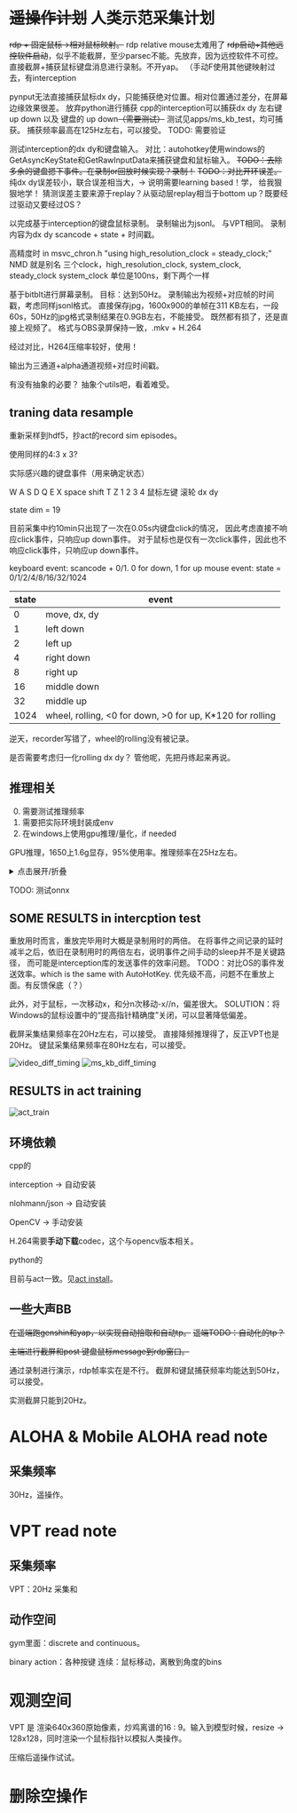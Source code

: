 # ~~遥操作计划~~ 人类示范采集计划

~~rdp + 固定鼠标->相对鼠标映射。~~ rdp relative mouse太难用了
~~rdp启动+其他远控软件启动~~，似乎不能截屏，至少parsec不能。先放弃，因为远控软件不可控。
直接截屏+捕获鼠标键盘消息进行录制。不开yap。
（手动F使用其他键映射过去，有interception

pynput无法直接捕获鼠标dx dy，只能捕获绝对位置。相对位置通过差分，在屏幕边缘效果很差。
放弃python进行捕获
cpp的interception可以捕获dx dy 左右键 up down 以及 键盘的 up down~~（需要测试）~~ 测试见apps/ms_kb_test，均可捕获。
捕获频率最高在125Hz左右，可以接受。
TODO: 需要验证

测试interception的dx dy和键盘输入。
对比：autohotkey使用windows的GetAsyncKeyState和GetRawInputData来捕获键盘和鼠标输入。
~~TODO：去除多余的键盘摁下事件。在录制or回放时候实现？录制！~~
~~TODO：对比开环误差。~~ 纯dx dy误差较小，联合误差相当大，-> 说明需要learning based！学， 给我狠狠地学！
猜测误差主要来源于replay？从驱动层replay相当于bottom up？既要经过驱动又要经过OS？

以完成基于interception的键盘鼠标录制。
录制输出为jsonl。
与VPT相同。
录制内容为dx dy scancode + state + 时间戳。

高精度时 in msvc_chron.h 
"using high_resolution_clock = steady_clock;"
NMD 就是别名
三个clock，high_resolution_clock, system_clock, steady_clock
system_clock 单位是100ns，剩下两个一样

基于bitblt进行屏幕录制。
目标：达到50Hz。
录制输出为视频+对应帧的时间戳，考虑同样jsonl格式。
直接保存jpg，1600x900的单帧在311 KB左右，一段60s，50Hz的jpg格式录制结果在0.9GB左右，不能接受。
既然都有损了，还是直接上视频了。
格式与OBS录屏保持一致，.mkv + H.264


经过对比，H264压缩率较好，使用！

输出为三通道+alpha通道视频+对应时间戳。


有没有抽象的必要？
抽象个utils吧，看着难受。


## traning data resample

重新采样到hdf5，抄act的record sim episodes。

使用同样的4:3 x 3?

实际感兴趣的键盘事件（用来确定状态）

W A S D Q E
X space shift T Z
1 2 3 4
鼠标左键 滚轮 dx dy

state dim = 19

目前采集中约10min只出现了一次在0.05s内键盘click的情况，
因此考虑直接不响应click事件，只响应up down事件。
对于鼠标也是仅有一次click事件，因此也不响应click事件，只响应up down事件。

keyboard event: scancode + 0/1. 0 for down, 1 for up
mouse event: state = 0/1/2/4/8/16/32/1024

|state|event|
|---|---|
|0| move, dx, dy|
|1| left down|
|2| left up|
|4| right down|
|8| right up|
|16| middle down|
|32| middle up|
|1024| wheel, rolling, <0 for down, >0 for up, K*120 for rolling|

逆天，recorder写错了，wheel的rolling没有被记录。

是否需要考虑归一化rolling dx dy？
管他呢，先把丹练起来再说。

## 推理相关

0. 需要测试推理频率
1. 需要把实际环境封装成env
2. 在windows上使用gpu推理/量化，if needed

GPU推理，1650上1.6g显存，95%使用率。推理频率在25Hz左右。

<details>
<summary>点击展开/折叠</summary>

```
number of parameters: 83.93M
KL Weight 10
loading status: <All keys matched successfully>
policy loaded from ./models/policy_best.ckpt
20 ['rgb', 'alpha']
episode 0
episode 1 reseted
policy cost time: 0.24788498878479004
policy cost time: 0.04613614082336426
policy cost time: 0.04155588150024414
policy cost time: 0.04088902473449707
policy cost time: 0.04034066200256348
policy cost time: 0.04026675224304199
policy cost time: 0.039809465408325195
policy cost time: 0.04023098945617676
policy cost time: 0.04009509086608887
policy cost time: 0.04073286056518555
policy cost time: 0.039798736572265625
policy cost time: 0.03967618942260742
policy cost time: 0.040578365325927734
policy cost time: 0.04021739959716797
policy cost time: 0.04040646553039551
policy cost time: 0.03969383239746094
policy cost time: 0.04032468795776367
policy cost time: 0.03956127166748047
policy cost time: 0.04052019119262695
policy cost time: 0.03984856605529785
policy cost time: 0.041188716888427734
policy cost time: 0.03958463668823242
policy cost time: 0.040534019470214844
policy cost time: 0.03996396064758301
policy cost time: 0.04044675827026367
policy cost time: 0.03999972343444824
policy cost time: 0.040602684020996094
policy cost time: 0.04042482376098633
policy cost time: 0.040052175521850586
policy cost time: 0.04040646553039551
policy cost time: 0.040402889251708984
policy cost time: 0.04096198081970215
policy cost time: 0.039794206619262695
policy cost time: 0.04044842720031738
policy cost time: 0.040230512619018555
policy cost time: 0.04017281532287598
policy cost time: 0.04046940803527832
policy cost time: 0.04038238525390625
policy cost time: 0.039876699447631836
policy cost time: 0.040224313735961914
policy cost time: 0.040181875228881836
policy cost time: 0.04074835777282715
policy cost time: 0.04024052619934082
policy cost time: 0.04047036170959473
policy cost time: 0.04026675224304199
policy cost time: 0.03995394706726074
policy cost time: 0.04031181335449219
policy cost time: 0.04022693634033203
policy cost time: 0.04422402381896973
policy cost time: 0.040262699127197266
policy cost time: 0.039905548095703125
policy cost time: 0.04033374786376953
policy cost time: 0.04022049903869629
policy cost time: 0.03992772102355957
policy cost time: 0.04020237922668457
policy cost time: 0.04030132293701172
policy cost time: 0.04083824157714844
policy cost time: 0.04009079933166504
policy cost time: 0.04003787040710449
policy cost time: 0.040384531021118164
policy cost time: 0.04086637496948242
policy cost time: 0.04016566276550293
policy cost time: 0.04055523872375488
policy cost time: 0.041004180908203125
policy cost time: 0.04082608222961426
policy cost time: 0.04035639762878418
policy cost time: 0.03992414474487305
policy cost time: 0.04020214080810547
policy cost time: 0.04000711441040039
policy cost time: 0.04039335250854492
policy cost time: 0.04012131690979004
policy cost time: 0.040618896484375
policy cost time: 0.04160451889038086
policy cost time: 0.04009294509887695
policy cost time: 0.040244340896606445
policy cost time: 0.039781808853149414
policy cost time: 0.040757179260253906
policy cost time: 0.03998994827270508
policy cost time: 0.04109501838684082
policy cost time: 0.04034900665283203
policy cost time: 0.04010343551635742
policy cost time: 0.040680646896362305
policy cost time: 0.04023265838623047
policy cost time: 0.04090237617492676
policy cost time: 0.03957343101501465
policy cost time: 0.04010725021362305
policy cost time: 0.04057598114013672
policy cost time: 0.04024958610534668
policy cost time: 0.040456295013427734
policy cost time: 0.040045976638793945
policy cost time: 0.04030632972717285
policy cost time: 0.04042196273803711
policy cost time: 0.040312767028808594
policy cost time: 0.04008913040161133
policy cost time: 0.04027962684631348
policy cost time: 0.04114079475402832
policy cost time: 0.04072093963623047
policy cost time: 0.040074825286865234
policy cost time: 0.040160179138183594
policy cost time: 0.04040169715881348
policy cost time: 0.0417788028717041
policy cost time: 0.040772199630737305
policy cost time: 0.04053950309753418
policy cost time: 0.04054713249206543
policy cost time: 0.03999781608581543
policy cost time: 0.04011797904968262
policy cost time: 0.04048013687133789
policy cost time: 0.040229082107543945
policy cost time: 0.04073381423950195
policy cost time: 0.04063296318054199
policy cost time: 0.042700767517089844
policy cost time: 0.04044532775878906
policy cost time: 0.040183067321777344
policy cost time: 0.04022860527038574
policy cost time: 0.03993415832519531
policy cost time: 0.04033613204956055
policy cost time: 0.04172468185424805
policy cost time: 0.04092526435852051
policy cost time: 0.04076576232910156
policy cost time: 0.039971351623535156
policy cost time: 0.0408167839050293
policy cost time: 0.03987574577331543
policy cost time: 0.040430545806884766
policy cost time: 0.040289878845214844
policy cost time: 0.04064607620239258
policy cost time: 0.039885520935058594
policy cost time: 0.04063844680786133
policy cost time: 0.03989887237548828
policy cost time: 0.04066610336303711
policy cost time: 0.0432283878326416
policy cost time: 0.04082608222961426
policy cost time: 0.042026519775390625
policy cost time: 0.03962111473083496
policy cost time: 0.04136919975280762
policy cost time: 0.039786338806152344
policy cost time: 0.040505409240722656
policy cost time: 0.040525197982788086
policy cost time: 0.0433354377746582
policy cost time: 0.04018402099609375
policy cost time: 0.04085493087768555
policy cost time: 0.04040360450744629
policy cost time: 0.040296316146850586
policy cost time: 0.04077601432800293
policy cost time: 0.04036855697631836
policy cost time: 0.04076385498046875
policy cost time: 0.040678977966308594
policy cost time: 0.04172801971435547
policy cost time: 0.040747880935668945
policy cost time: 0.040535688400268555
policy cost time: 0.04029202461242676
policy cost time: 0.04046177864074707
policy cost time: 0.04064583778381348
policy cost time: 0.04082942008972168
policy cost time: 0.040602922439575195
policy cost time: 0.04002261161804199
policy cost time: 0.04046988487243652
policy cost time: 0.03979778289794922
policy cost time: 0.040772438049316406
policy cost time: 0.04049825668334961
policy cost time: 0.04044985771179199
policy cost time: 0.04039812088012695
policy cost time: 0.040955543518066406
policy cost time: 0.04027080535888672
policy cost time: 0.04065442085266113
policy cost time: 0.04112839698791504
policy cost time: 0.043868064880371094
policy cost time: 0.04077792167663574
policy cost time: 0.04028034210205078
policy cost time: 0.04063105583190918
policy cost time: 0.04011201858520508
policy cost time: 0.0405123233795166
policy cost time: 0.04060220718383789
policy cost time: 0.04271507263183594
policy cost time: 0.0404667854309082
policy cost time: 0.040477752685546875
policy cost time: 0.04366254806518555
policy cost time: 0.04015088081359863
policy cost time: 0.040462493896484375
policy cost time: 0.03997039794921875
policy cost time: 0.04118680953979492
policy cost time: 0.040691375732421875
policy cost time: 0.040297746658325195
policy cost time: 0.04057478904724121
policy cost time: 0.04029583930969238
policy cost time: 0.0407259464263916
policy cost time: 0.03971433639526367
policy cost time: 0.04060053825378418
policy cost time: 0.03979802131652832
policy cost time: 0.04070758819580078
policy cost time: 0.040131568908691406
policy cost time: 0.04072999954223633
policy cost time: 0.0427708625793457
policy cost time: 0.04099106788635254
policy cost time: 0.040162086486816406
policy cost time: 0.04214644432067871
policy cost time: 0.04184842109680176
policy cost time: 0.040117740631103516
policy cost time: 0.04062080383300781
policy cost time: 0.04264187812805176
policy cost time: 0.040508270263671875
policy cost time: 0.04002499580383301
```

</details>

TODO: 测试onnx


## SOME RESULTS in intercption test

重放用时而言，重放完毕用时大概是录制用时的两倍。
在将事件之间记录的延时减半之后，依旧在录制用时的两倍左右，说明事件之间手动的sleep并不是关键路径，
而可能是interception库的发送事件的效率问题。
TODO：对比OS的事件发送效率。which is the same with AutoHotKey.
优先级不高，问题不在重放上面。有反馈保底（？）

此外，对于鼠标，一次移动x，和分n次移动-x//n，偏差很大。
SOLUTION：将Windows的鼠标设置中的“提高指针精确度”关闭，可以显著降低偏差。


截屏采集结果频率在20Hz左右，可以接受。
直接降频推理得了，反正VPT也是20Hz。
键鼠采集结果频率在80Hz左右，可以接受。

![video_diff_timing](../pics/video_diff_timing.png)
![ms_kb_diff_timing](../pics/ms_kb_diff_timing.png)

## RESULTS in act training

![act_train](../pics/train_loss.png)


## 环境依赖

cpp的

interception -> 自动安装

nlohmann/json -> 自动安装

OpenCV -> 手动安装

H.264需要**手动下载**codec，这个与opencv版本相关。

python的

目前与act一致。见[act install](https://github.com/tonyzhaozh/act?tab=readme-ov-file#installation)。



## 一些大声BB

~~在遥端跑genshin和yap，以实现自动拾取和自动tp。~~
~~遥端TODO：自动化的tp？~~

~~主端进行截屏和post 键盘鼠标message到rdp窗口。~~

通过录制进行演示，rdp帧率实在是不行。
截屏和键鼠捕获频率均能达到50Hz，可以接受。

实测截屏只能到20Hz。



# ALOHA & Mobile ALOHA read note

## 采集频率

30Hz，遥操作。

# VPT read note
## 采集频率



VPT：20Hz 采集和

## 动作空间 


gym里面：discrete and continuous。

binary action：各种按键
连续：鼠标移动，离散到角度的bins




# 观测空间

VPT 是 渲染640x360原始像素，炒鸡离谱的16 : 9。输入到模型时候，resize -> 128x128，同时渲染一个鼠标指针以模拟人类操作。




压缩后遥操作试试。

# 删除空操作

